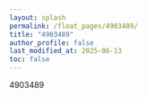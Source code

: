```yaml
---
layout: splash
permalink: /float_pages/4903489/
title: "4903489"
author_profile: false
last_modified_at: 2025-06-13
toc: false
---
```

 
4903489
